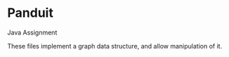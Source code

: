 # Panduit
Java Assignment

These files implement a graph data structure, and allow manipulation of it.
